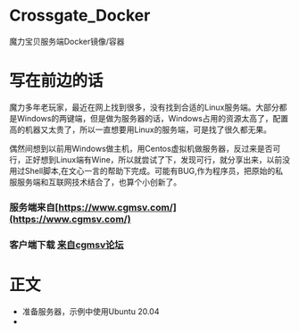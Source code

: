 
# Crossgate_Docker

魔力宝贝服务端Docker镜像/容器

  

# 写在前边的话                     
魔力多年老玩家，最近在网上找到很多，没有找到合适的Linux服务端。大部分都是Windows的两键端，但是做为服务器的话，Windows占用的资源太高了，配置高的机器又太贵了，所以一直想要用Linux的服务端，可是找了很久都无果。

偶然间想到以前用Windows做主机，用Centos虚拟机做服务器，反过来是否可行，正好想到Linux端有Wine，所以就尝试了下，发现可行，就分享出来，以前没用过Shell脚本,在文心一言的帮助下完成。可能有BUG,作为程序员，把原始的私服服务端和互联网技术结合了，也算个小创新了。



### 服务端来自[https://www.cgmsv.com/](https://www.cgmsv.com/)
### 客户端下载 [来自cgmsv论坛]([https://down.cgmsv.com/cgtw_7.1_20220101.7z](https://down.cgmsv.com/cgtw_7.1_20220101.7z))  

  
# 正文

- 准备服务器，示例中使用Ubuntu 20.04
- 
